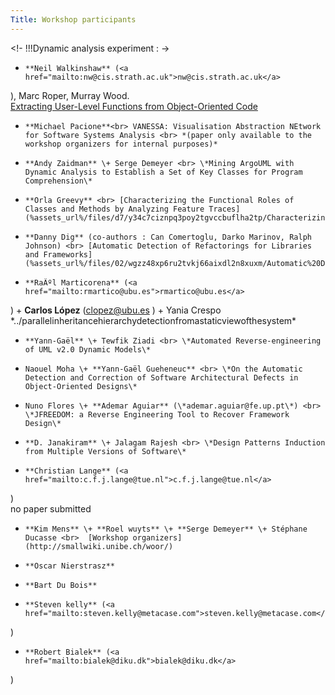 ```yaml
---
Title: Workshop participants
---
```


<!- !!!Dynamic analysis experiment : ->


-     **Neil Walkinshaw** (<a href="mailto:nw@cis.strath.ac.uk">nw@cis.strath.ac.uk</a>
), Marc Roper, Murray Wood. <br> [Extracting User-Level Functions from Object-Oriented Code](%assets_url%/files/15/5mgoznzravsmixktg0hzdawhpbd4i6/Extracting%20User-Level%20Functions%20from%20Object-Oriented%20Code) <br>
-     **Michael Pacione**<br> VANESSA: Visualisation Abstraction NEtwork for Software Systems Analysis <br> *(paper only available to the workshop organizers for internal purposes)*
-     **Andy Zaidman** \+ Serge Demeyer <br> \*Mining ArgoUML with Dynamic Analysis to Establish a Set of Key Classes for Program Comprehension\*
-     **Orla Greevy** <br> [Characterizing the Functional Roles of Classes and Methods by Analyzing Feature Traces](%assets_url%/files/d7/y34c7ciznpq3poy2tgvccbuflha2tp/Characterizing%20the%20Functional%20Roles%20of%20Classes%20and%20Methods%20by%20Analyzing%20Feature%20Traces)
-     **Danny Dig** (co-authors : Can Comertoglu, Darko Marinov, Ralph Johnson) <br> [Automatic Detection of Refactorings for Libraries and Frameworks](%assets_url%/files/02/wgzz48xp6ru2tvkj66aixdl2n8xuxm/Automatic%20Detection%20of%20Refactorings%20for%20Libraries%20and%20Frameworks)
-     **RaÃºl Marticorena** (<a href="mailto:rmartico@ubu.es">rmartico@ubu.es</a>
) \+ **Carlos López** (<a href="mailto:clopez@ubu.es">clopez@ubu.es</a>
) \+ Yania Crespo <br> \*../parallelinheritancehierarchydetectionfromastaticviewofthesystem\*
-     **Yann-Gaël** \+ Tewfik Ziadi <br> \*Automated Reverse-engineering of UML v2.0 Dynamic Models\*
-     Naouel Moha \+ **Yann-Gaël Gueheneuc** <br> \*On the Automatic Detection and Correction of Software Architectural Defects in Object-Oriented Designs\*
-     Nuno Flores \+ **Ademar Aguiar** (\*ademar.aguiar@fe.up.pt\*) <br> \*JFREEDOM: a Reverse Engineering Tool to Recover Framework Design\*
-     **D. Janakiram** \+ Jalagam Rajesh <br> \*Design Patterns Induction from Multiple Versions of Software\*
-     **Christian Lange** (<a href="mailto:c.f.j.lange@tue.nl">c.f.j.lange@tue.nl</a>
) <br> no paper submitted 
-     **Kim Mens** \+ **Roel wuyts** \+ **Serge Demeyer** \+ Stéphane Ducasse <br>  [Workshop organizers](http://smallwiki.unibe.ch/woor/)
-     **Oscar Nierstrasz**
-     **Bart Du Bois**
-     **Steven kelly** (<a href="mailto:steven.kelly@metacase.com">steven.kelly@metacase.com</a>
)
-     **Robert Bialek** (<a href="mailto:bialek@diku.dk">bialek@diku.dk</a>
)
